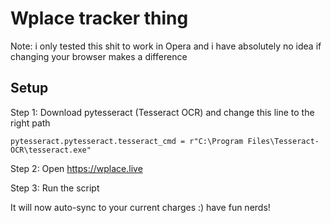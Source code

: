 # Wplace tracker thing
Note: i only tested this shit to work in Opera and i have absolutely no idea if changing your browser makes a difference


## Setup
Step 1:
Download pytesseract (Tesseract OCR) and change this line to the right path

```pytesseract.pytesseract.tesseract_cmd = r"C:\Program Files\Tesseract-OCR\tesseract.exe"```

Step 2:
Open https://wplace.live 

Step 3:
Run the script

It will now auto-sync to your current charges :) have fun nerds!
